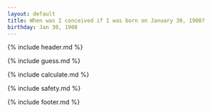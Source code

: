 ```yaml
---
layout: default
title: When was I conceived if I was born on January 30, 1908?
birthday: Jan 30, 1908
---
```


{% include header.md %}

{% include guess.md %}

{% include calculate.md %}

{% include safety.md %}

{% include footer.md %}




